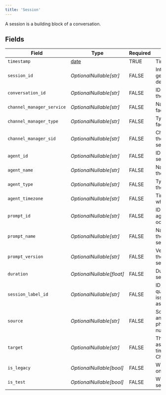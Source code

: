 ```yaml
---
title: 'Session'
---
```


A session is a building block of a conversation.


## Fields

| Field                                                                                                                  | Type                                                                                                                   | Required                                                                                                               | Description                                                                                                            | Example                                                                                                                |
| ---------------------------------------------------------------------------------------------------------------------- | ---------------------------------------------------------------------------------------------------------------------- | ---------------------------------------------------------------------------------------------------------------------- | ---------------------------------------------------------------------------------------------------------------------- | ---------------------------------------------------------------------------------------------------------------------- |
| `timestamp`                                                                                                            | [date](https://docs.python.org/3/library/datetime.html#date-objects)                                                   | TRUE                                                                                                     | Timestamp of the session                                                                                               |                                                                                                                        |
| `session_id`                                                                                                           | *OptionalNullable[str]*                                                                                                | FALSE                                                                                                     | Internal ID of the session, generated based on interaction details                                                     |                                                                                                                        |
| `conversation_id`                                                                                                      | *OptionalNullable[str]*                                                                                                | FALSE                                                                                                     | ID of the conversation of which the session is a part                                                                  |                                                                                                                        |
| `channel_manager_service`                                                                                              | *OptionalNullable[str]*                                                                                                | FALSE                                                                                                     | Name of the service used to facilitate the session                                                                     | hedy                                                                                                                   |
| `channel_manager_type`                                                                                                 | *OptionalNullable[str]*                                                                                                | FALSE                                                                                                     | Type of the service used to facilitate the session                                                                     | voice_sip_v1                                                                                                           |
| `channel_manager_sid`                                                                                                  | *OptionalNullable[str]*                                                                                                | FALSE                                                                                                     | Channel-manager-side ID of the session (different from session_id)                                                     |                                                                                                                        |
| `agent_id`                                                                                                             | *OptionalNullable[str]*                                                                                                | FALSE                                                                                                     | ID of the agent with which the session occurred                                                                        |                                                                                                                        |
| `agent_name`                                                                                                           | *OptionalNullable[str]*                                                                                                | FALSE                                                                                                     | Name of the agent with which the session occurred                                                                      |                                                                                                                        |
| `agent_type`                                                                                                           | *OptionalNullable[str]*                                                                                                | FALSE                                                                                                     | Type of the agent with which the session occurred                                                                      |                                                                                                                        |
| `agent_timezone`                                                                                                       | *OptionalNullable[str]*                                                                                                | FALSE                                                                                                     | Timezone of the agent with which the session occurred                                                                  |                                                                                                                        |
| `prompt_id`                                                                                                            | *OptionalNullable[str]*                                                                                                | FALSE                                                                                                     | ID of the prompt used by the agent with which the session occurred                                                     |                                                                                                                        |
| `prompt_name`                                                                                                          | *OptionalNullable[str]*                                                                                                | FALSE                                                                                                     | Name of the prompt used by the agent with which the session occurred                                                   |                                                                                                                        |
| `prompt_version`                                                                                                       | *OptionalNullable[str]*                                                                                                | FALSE                                                                                                     | Version of the prompt used by the agent with which the session occurred                                                |                                                                                                                        |
| `duration`                                                                                                             | *OptionalNullable[float]*                                                                                              | FALSE                                                                                                     | Duration of the session in seconds                                                                                     |                                                                                                                        |
| `session_label_id`                                                                                                     | *OptionalNullable[str]*                                                                                                | FALSE                                                                                                     | ID of the label (listing the quality of the session and any issues that occurred) associated with the session          |                                                                                                                        |
| `source`                                                                                                               | *OptionalNullable[str]*                                                                                                | FALSE                                                                                                     | Source of the session (e.g., for an inbound session, the user's phone number/username/email)                           | +18042221111                                                                                                           |
| `target`                                                                                                               | *OptionalNullable[str]*                                                                                                | FALSE                                                                                                     | The name of the channel target associated with the agent at the time of the session (see ChannelTargetResponse.target) |                                                                                                                        |
| `is_legacy`                                                                                                            | *OptionalNullable[bool]*                                                                                               | FALSE                                                                                                     | Whether the session occurred on the legacy Syllable system                                                             |                                                                                                                        |
| `is_test`                                                                                                              | *OptionalNullable[bool]*                                                                                               | FALSE                                                                                                     | Whether the session is a test session                                                                                  |                                                                                                                        |